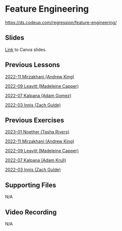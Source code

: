 # Feature Engineering
https://ds.codeup.com/regression/feature-engineering/

## Slides
[Link](https://www.canva.com/design/DAFmYzwUuTo/4HcZuYcnXRkH5Ky_34d7oQ/edit?utm_content=DAFmYzwUuTo&utm_campaign=designshare&utm_medium=link2&utm_source=sharebutton) to Canva slides.


## Previous Lessons
[2022-11 Mirzakhani (Andrew King)](https://github.com/CodeupClassroom/mirzakhani-regression-exercises/blob/main/feature_engineering_lesson.ipynb)

[2022-09 Leavitt (Madeleine Capper)](https://github.com/CodeupClassroom/leavitt-regression-exercises/blob/main/feature_engineering_lesson.ipynb)

[2022-07 Kalpana (Adam Gomez)](https://github.com/CodeupClassroom/kalpana-regression-exercises/blob/main/feature_engineering_lesson.ipynb)

[2022-03 Innis (Zach Gulde)](https://github.com/CodeupClassroom/innis-regression-exercises/blob/master/feature_engineering_lesson.ipynb)

## Previous Exercises
[2023-01 Noether (Tasha Rivers)](https://github.com/CodeupClassroom/noether-regression-exercises/blob/main/feature_engineering_exercises.ipynb)

[2022-11 Mirzakhani (Andrew King)](https://github.com/CodeupClassroom/mirzakhani-regression-exercises/blob/main/feature_engineering_exercises.ipynb)

[2022-09 Leavitt (Madeleine Capper)](https://github.com/CodeupClassroom/leavitt-regression-exercises/blob/main/feature_egineering_review.ipynb)

[2022-07 Kalpana (Adam Krull)](https://github.com/CodeupClassroom/kalpana-regression-exercises/blob/main/regression-feature-engineering.ipynb)

[2022-03 Innis (Zach Gulde)](https://github.com/CodeupClassroom/innis-regression-exercises/blob/master/feature_engineering_exercise.ipynb)

## Supporting Files
N/A

## Video Recording
N/A

